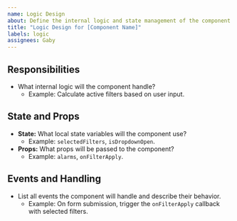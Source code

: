 ```yaml
---
name: Logic Design
about: Define the internal logic and state management of the component.
title: "Logic Design for [Component Name]"
labels: logic
assignees: Gaby
---
```


## **Responsibilities**
- What internal logic will the component handle?
  - Example: Calculate active filters based on user input.

## **State and Props**
- **State:** What local state variables will the component use?
  - Example: `selectedFilters`, `isDropdownOpen`.
- **Props:** What props will be passed to the component?
  - Example: `alarms`, `onFilterApply`.

## **Events and Handling**
- List all events the component will handle and describe their behavior.
  - Example: On form submission, trigger the `onFilterApply` callback with selected filters.
